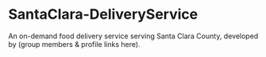 # SantaClara-DeliveryService
An on-demand food delivery service serving Santa Clara County, developed by (group members &amp; profile links here).
